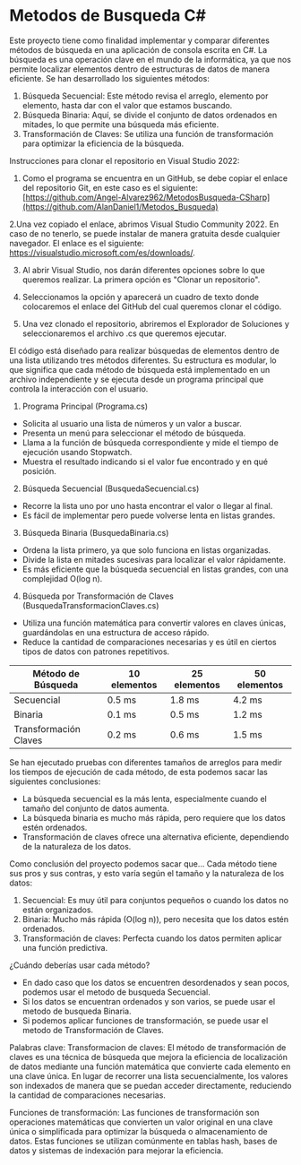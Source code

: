 # Metodos de Busqueda C#

Este proyecto tiene como finalidad implementar y comparar diferentes métodos de búsqueda en una aplicación de consola escrita en C#. La búsqueda es una operación clave en el mundo de la informática, ya que nos permite localizar elementos dentro de estructuras de datos de manera eficiente. Se han desarrollado los siguientes métodos:

1. Búsqueda Secuencial: Este método revisa el arreglo, elemento por elemento, hasta dar con el valor que estamos buscando.
2. Búsqueda Binaria: Aquí, se divide el conjunto de datos ordenados en mitades, lo que permite una búsqueda más eficiente.
3. Transformación de Claves: Se utiliza una función de transformación para optimizar la eficiencia de la búsqueda.

Instrucciones para clonar el repositorio en Visual Studio 2022:

1. Como el programa se encuentra en un GitHub, se debe copiar el enlace del repositorio Git, en este caso es el siguiente:
[https://github.com/Angel-Alvarez962/MetodosBusqueda-CSharp](https://github.com/AlanDaniel1/Metodos_Busqueda)

2.Una vez copiado el enlace, abrimos Visual Studio Community 2022. En caso de no tenerlo, se puede instalar de manera gratuita desde cualquier navegador. El enlace es el siguiente: https://visualstudio.microsoft.com/es/downloads/.

3. Al abrir Visual Studio, nos darán diferentes opciones sobre lo que queremos realizar. La primera opción es "Clonar un repositorio".

4. Seleccionamos la opción y aparecerá un cuadro de texto donde colocaremos el enlace del GitHub del cual queremos clonar el código.

5. Una vez clonado el repositorio, abriremos el Explorador de Soluciones y seleccionaremos el archivo .cs que queremos ejecutar.


El código está diseñado para realizar búsquedas de elementos dentro de una lista utilizando tres métodos diferentes. Su estructura es modular, lo que significa que cada método de búsqueda está implementado en un archivo independiente y se ejecuta desde un programa principal que controla la interacción con el usuario.

1. Programa Principal (Programa.cs)
- Solicita al usuario una lista de números y un valor a buscar.
- Presenta un menú para seleccionar el método de búsqueda.
- Llama a la función de búsqueda correspondiente y mide el tiempo de ejecución usando Stopwatch.
- Muestra el resultado indicando si el valor fue encontrado y en qué posición.

2. Búsqueda Secuencial (BusquedaSecuencial.cs)
- Recorre la lista uno por uno hasta encontrar el valor o llegar al final.
- Es fácil de implementar pero puede volverse lenta en listas grandes.

3. Búsqueda Binaria (BusquedaBinaria.cs)
- Ordena la lista primero, ya que solo funciona en listas organizadas.
- Divide la lista en mitades sucesivas para localizar el valor rápidamente.
- Es más eficiente que la búsqueda secuencial en listas grandes, con una complejidad O(log n).

4. Búsqueda por Transformación de Claves (BusquedaTransformacionClaves.cs)
- Utiliza una función matemática para convertir valores en claves únicas, guardándolas en una estructura de acceso rápido.
- Reduce la cantidad de comparaciones necesarias y es útil en ciertos tipos de datos con patrones repetitivos.


Método de Búsqueda	 |10 elementos|25 elementos|50 elementos|
---------------------|------------|------------|------------|
Secuencial	         |0.5 ms	    |1.8 ms	     |4.2 ms      |
Binaria	             |0.1 ms	    |0.5 ms	     |1.2 ms      |
Transformación Claves|0.2 ms	    |0.6 ms	     |1.5 ms      |

Se han ejecutado pruebas con diferentes tamaños de arreglos para medir los tiempos de ejecución de cada método, de esta podemos sacar las siguientes conclusiones:

- La búsqueda secuencial es la más lenta, especialmente cuando el tamaño del conjunto de datos aumenta.
- La búsqueda binaria es mucho más rápida, pero requiere que los datos estén ordenados.
- Transformación de claves ofrece una alternativa eficiente, dependiendo de la naturaleza de los datos.

Como conclusión del proyecto podemos sacar que... 
Cada método tiene sus pros y sus contras, y esto varía según el tamaño y la naturaleza de los datos:

1. Secuencial: Es muy útil para conjuntos pequeños o cuando los datos no están organizados.  
2. Binaria: Mucho más rápida (O(log n)), pero necesita que los datos estén ordenados.  
3. Transformación de claves: Perfecta cuando los datos permiten aplicar una función predictiva.

¿Cuándo deberías usar cada método?
- En dado caso que los datos se encuentren desordenados y sean pocos, podemos usar el metodo de busqueda Secuencial.
- Si los datos se encuentran ordenados y son varios, se puede usar el metodo de busqueda Binaria.
- Si podemos aplicar funciones de transformación, se puede usar el metodo de Transformación de Claves.

Palabras clave: 
Transformacion de claves:
El método de transformación de claves es una técnica de búsqueda que mejora la eficiencia de localización de datos mediante una función matemática que convierte cada elemento en una clave única. En lugar de recorrer una lista secuencialmente, los valores son indexados de manera que se puedan acceder directamente, reduciendo la cantidad de comparaciones necesarias.

Funciones de transformación:
Las funciones de transformación son operaciones matemáticas que convierten un valor original en una clave única o simplificada para optimizar la búsqueda o almacenamiento de datos. Estas funciones se utilizan comúnmente en tablas hash, bases de datos y sistemas de indexación para mejorar la eficiencia.
